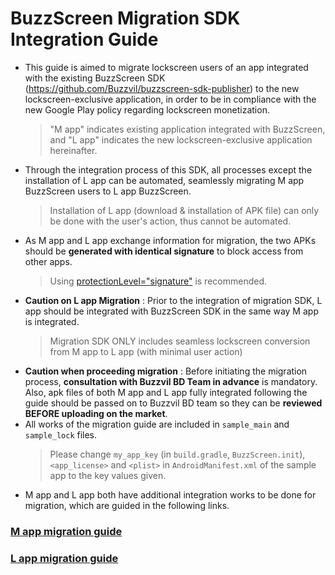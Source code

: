 # BuzzScreen Migration SDK Integration Guide

- This guide is aimed to migrate lockscreen users of an app integrated with the existing BuzzScreen SDK (https://github.com/Buzzvil/buzzscreen-sdk-publisher) to the new lockscreen-exclusive application, in order to be in compliance with the new Google Play policy regarding lockscreen monetization.
	> "M app" indicates existing application integrated with BuzzScreen, and "L app" indicates the new lockscreen-exclusive application hereinafter.
- Through the integration process of this SDK, all processes except the installation of L app can be automated, seamlessly migrating M app BuzzScreen users to L app BuzzScreen.
    > Installation of L app (download & installation of APK file) can only be done with the user's action, thus cannot be automated.
- As M app and L app exchange information for migration, the two APKs should be **generated with identical signature** to block access from other apps.
    > Using [protectionLevel="signature"](https://developer.android.com/guide/topics/manifest/permission-element.html#plevel) is recommended.
- **Caution on L app Migration** : Prior to the integration of migration SDK, L app should be integrated with BuzzScreen SDK in the same way M app is integrated. 
    > Migration SDK ONLY includes seamless lockscreen conversion from M app to L app (with minimal user action)
- **Caution when proceeding migration** : Before initiating the migration process, **consultation with Buzzvil BD Team in advance** is mandatory. Also, apk files of both M app and L app fully integrated following the guide should be passed on to Buzzvil BD team so they can be **reviewed BEFORE uploading on the market**.
- All works of the migration guide are included in `sample_main` and `sample_lock` files.
    > Please change `my_app_key` (in `build.gradle`, `BuzzScreen.init`), `<app_license>` and `<plist>` in `AndroidManifest.xml` of the sample app to the key values given.
- M app and L app both have additional integration works to be done for migration, which are guided in the following links.

### [M app migration guide](MIGRATION-M-EN.md)
### [L app migration guide](MIGRATION-L-EN.md)






